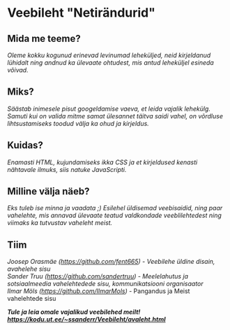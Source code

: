# Veebileht "Netirändurid"

## Mida me teeme?
*Oleme kokku kogunud erinevad levinumad leheküljed, neid kirjeldanud lühidalt ning andnud ka ülevaate ohtudest, mis antud leheküljel
esineda võivad.*

## Miks?
*Säästab inimesele pisut googeldamise vaeva, et leida vajalik lehekülg. Samuti kui on valida mitme samat ülesannet täitva saidi vahel,
on võrdluse lihtsustamiseks toodud välja ka ohud ja kirjeldus.*

## Kuidas?
*Enamasti HTML, kujundamiseks ikka CSS ja et kirjeldused kenasti nähtavale ilmuks, siis natuke JavaScripti.*

## Milline välja näeb?
*Eks tuleb ise minna ja vaadata ;) Esilehel üldisemad veebisaidid, ning paar vahelehte, mis annavad ülevaate teatud valdkondade 
veeblilehtedest ning viimaks ka tutvustav vaheleht meist.*

## Tiim
*Joosep Orasmäe (https://github.com/fent665) - Veebilehe üldine disain, avahelehe sisu  
Sander Truu (https://github.com/sandertruu) - Meelelahutus ja sotsiaalmeedia vahelehtedede sisu, kommunikatsiooni organisaator  
Ilmar Möls (https://github.com/IlmarMols)* - Pangandus ja Meist vahelehtede sisu

***Tule ja leia omale vajalikud veebilehed meilt!***
***https://kodu.ut.ee/~ssanderr/Veebileht/avaleht.html***
